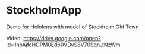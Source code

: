 # StockholmApp
Demo for Hololens with model of Stockholm Old Town

Video: https://drive.google.com/open?id=1hoAjfcHOPM0Ed60VDvS8V70Sqn_tNzWm
